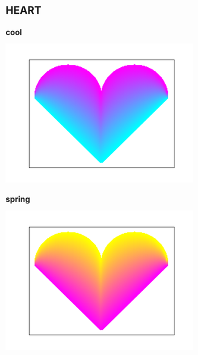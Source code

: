 # HEART

##  cool
![image](https://github.com/candyskyZheng/HEART/blob/master/images/HEART.png)

##  spring
![image](https://github.com/candyskyZheng/HEART/blob/master/images/HEART1.png)
